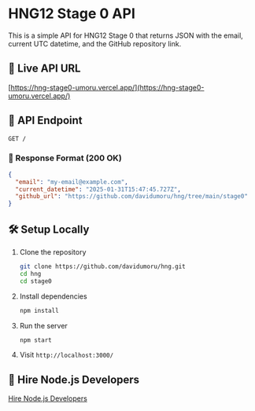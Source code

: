 # HNG12 Stage 0 API

This is a simple API for HNG12 Stage 0 that returns JSON with the email, current UTC datetime, and the GitHub repository link.

## 🚀 Live API URL

[https://hng-stage0-umoru.vercel.app/](https://hng-stage0-umoru.vercel.app/)

## 📌 API Endpoint

`GET /`

### 🔹 Response Format (200 OK)

```json
{
  "email": "my-email@example.com",
  "current_datetime": "2025-01-31T15:47:45.727Z",
  "github_url": "https://github.com/davidumoru/hng/tree/main/stage0"
}
```

## 🛠️ Setup Locally

1. Clone the repository  

   ```bash
   git clone https://github.com/davidumoru/hng.git
   cd hng
   cd stage0
   ```

2. Install dependencies  

   ```bash
   npm install
   ```

3. Run the server  

   ```bash
   npm start
   ```

4. Visit `http://localhost:3000/`

## 💼 Hire Node.js Developers

[Hire Node.js Developers](https://hng.tech/hire/nodejs-developers)
